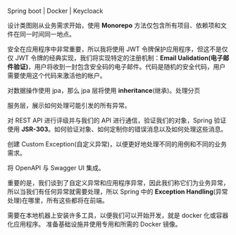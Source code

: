 Spring boot | Docker | Keycloack

设计类图刚从业务需求开始，使用 **Monorepo** 方法仅包含所有项目、依赖项和文件在同一时间同一地点。

安全在应用程序中非常重要，所以我将使用 JWT 令牌保护应用程序，但这不是仅仅 JWT 令牌的经典实现，我们将实现特定的注册机制：**Email Ualidation(电子邮件验证)**，用户将收到一封包含安全码的电子邮件。代码是随机的安全代码，用户需要使用这个代码来激活他的帐户。

对数据操作使用 jpa，那么 jpa 层将使用 **inheritance**(继承)。处理分页

服务层，展示如何处理可能引发的所有异常。

对 REST API 进行评级并与我们的 API 进行通信，验证我们的对象，Spring 验证使用 **JSR-303**。如何验证对象、如何定制你的错误消息以及如何处理这些消息。

创建 Custom Exception(自定义异常)，以便更好地处理不同的用例和不同的业务需求。

将 OpenAPI 与 Swagger UI 集成。

重要的是，我们谈到了自定义异常和应用程序异常，因此我们称它们为业务异常，所以当我们有任何异常就需要处理，所以 Spring 中的 **Exception Handling**(异常处理)在哪里，所有这些都将在前端。

需要在本地机器上安装许多工具，以便我们可以开始开发，就是 docker 化或容器化应用程序。
准备基础设施并使用专用和所需的 Docker 镜像。
